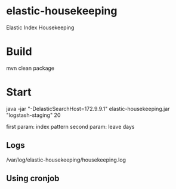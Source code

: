 # elastic-housekeeping
Elastic Index Housekeeping

# Build
mvn clean package

# Start
java -jar "-DelasticSearchHost=172.9.9.1" elastic-housekeeping.jar "logstash-staging" 20

first param: index pattern
second param: leave days

## Logs
/var/log/elastic-housekeeping/housekeeping.log

## Using cronjob
